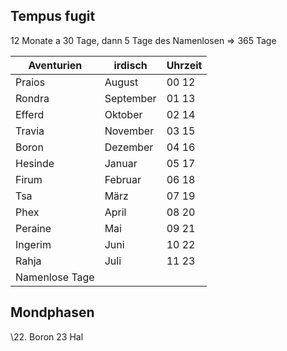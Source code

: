 ## Tempus fugit
12 Monate a 30 Tage, dann 5 Tage des Namenlosen => 365 Tage

| Aventurien     | irdisch   | Uhrzeit |
| -------------- | --------- | ------- |
| Praios         | August    | 00 12   |
| Rondra         | September | 01 13   |
| Efferd         | Oktober   | 02 14   |
| Travia         | November  | 03 15   |
| Boron          | Dezember  | 04 16   |
| Hesinde        | Januar    | 05 17   |
| Firum          | Februar   | 06 18   |
| Tsa            | März      | 07 19   |
| Phex           | April     | 08 20   |
| Peraine        | Mai       | 09 21   |
| Ingerim        | Juni      | 10 22   |
| Rahja          | Juli      | 11 23   |
| Namenlose Tage |           |         |

## Mondphasen
 \22. Boron 23 Hal
 